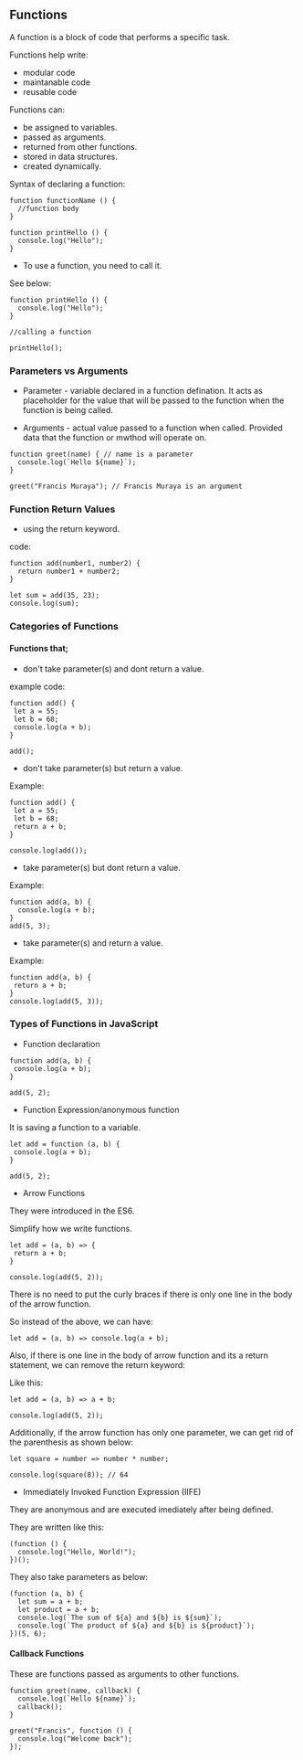 ## Functions

A function is a block of code that performs a specific task.

Functions help write:

- modular code
- maintanable code
- reusable code

Functions can:
- be assigned to variables.
- passed as arguments.
- returned from other functions.
- stored in data structures.
- created dynamically.

Syntax of declaring a function:

```
function functionName () {
  //function body
}
```

```
function printHello () {
  console.log("Hello");
}
```

- To use a function, you need to call it.

See below:

```
function printHello () {
  console.log("Hello");
}

//calling a function

printHello();
```


### Parameters vs Arguments 

- Parameter - variable declared in a function defination. It acts as placeholder for the value that will be passed to the function when the function is being called.

- Arguments - actual value passed to a function when called. Provided data that the function or mwthod will operate on.


```
function greet(name) { // name is a parameter
  console.log(`Hello ${name}`);
}

greet("Francis Muraya"); // Francis Muraya is an argument
```


### Function Return Values
- using the return keyword.

code:

```
function add(number1, number2) {
  return number1 + number2;
}

let sum = add(35, 23);
console.log(sum);
```

### Categories of Functions

#### Functions that;
 

 - don't take parameter(s) and dont return a value.

 example code:

 ```
 function add() {
  let a = 55;
  let b = 68;
  console.log(a + b);
}

add();
 ```

 - don't take parameter(s) but return a value.

 Example:

 ```
 function add() {
  let a = 55;
  let b = 68;
  return a + b;
}

console.log(add());
```

 - take parameter(s) but dont return a value.

Example:

```
function add(a, b) {
  console.log(a + b);
}
add(5, 3);
```
 - take parameter(s) and return a value.

 Example:

 ```
 function add(a, b) {
  return a + b;
}
console.log(add(5, 3));
 ```

 ### Types of Functions in JavaScript

 - Function declaration


 ```
 function add(a, b) {
  console.log(a + b);
}

add(5, 2);
```

 - Function Expression/anonymous function

 It is saving a function to a variable.


 ```
 let add = function (a, b) {
  console.log(a + b);
}

add(5, 2);
 ```

 - Arrow Functions

 They were introduced in the ES6.

 Simplify how we write functions.


 ```
 let add = (a, b) => {
  return a + b;
}

console.log(add(5, 2));
```

There is no need to put the curly braces if there is only one line in the body of the arrow function.

So instead of the above, we can have:

```
let add = (a, b) => console.log(a + b);
```

Also, if there is one line in the body of arrow function and its a return statement, we can remove the return keyword:

Like this:

```
let add = (a, b) => a + b;

console.log(add(5, 2));
```

Additionally, if the arrow function has only one parameter, we can get rid of the parenthesis as shown below:

```
let square = number => number * number;

console.log(square(8)); // 64
```


 - Immediately Invoked Function Expression (IIFE)

They are anonymous and are executed imediately after being defined.

They are written like this:

```
(function () {
  console.log("Hello, World!");
})();
```

They also take parameters as below:

```
(function (a, b) {
  let sum = a + b;
  let product = a + b;
  console.log(`The sum of ${a} and ${b} is ${sum}`);
  console.log(`The product of ${a} and ${b} is ${product}`);
})(5, 6);
```


#### Callback Functions

These are functions passed as arguments to other functions.

```
function greet(name, callback) {
  console.log(`Hello ${name}`);
  callback();
}

greet("Francis", function () {
  console.log("Welcome back");
});
```


